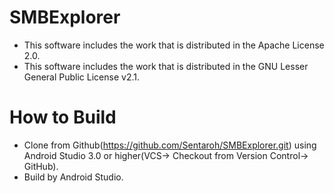 # SMBExplorer

- This software includes the work that is distributed in the Apache License 2.0.  
- This software includes the work that is distributed in the GNU Lesser General Public License v2.1.

# How to Build

- Clone from Github(https://github.com/Sentaroh/SMBExplorer.git) using Android Studio 3.0 or higher(VCS-> Checkout from Version Control-> GitHub).
- Build by Android Studio.
